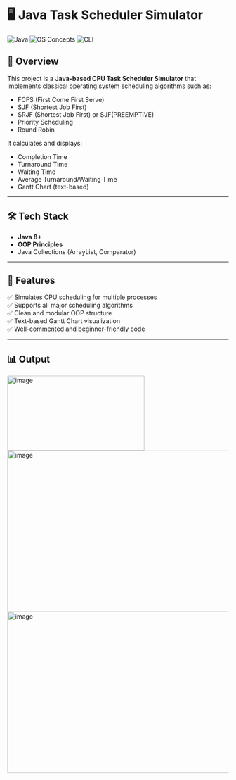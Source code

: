 # 🖥️ Java Task Scheduler Simulator

![Java](https://img.shields.io/badge/Java-ED8B00?style=for-the-badge&logo=java&logoColor=white)
![OS Concepts](https://img.shields.io/badge/OS-Scheduling-blueviolet?style=for-the-badge)
![CLI](https://img.shields.io/badge/Interface-CLI-lightgrey?style=for-the-badge)

## 🧠 Overview

This project is a **Java-based CPU Task Scheduler Simulator** that implements classical operating system scheduling algorithms such as:

- FCFS (First Come First Serve)
- SJF (Shortest Job First)
- SRJF (Shortest Job First) or SJF(PREEMPTIVE)
- Priority Scheduling
- Round Robin 

It calculates and displays:
- Completion Time
- Turnaround Time
- Waiting Time
- Average Turnaround/Waiting Time
- Gantt Chart (text-based)

---

## 🛠️ Tech Stack

- **Java 8+**
- **OOP Principles**
- Java Collections (ArrayList, Comparator)

---

## 📌 Features

✅ Simulates CPU scheduling for multiple processes  
✅ Supports all major scheduling algorithms  
✅ Clean and modular OOP structure  
✅ Text-based Gantt Chart visualization  
✅ Well-commented and beginner-friendly code  

---

## 📊 Output

<img width="312" height="170" alt="image" src="https://github.com/user-attachments/assets/98948509-32a0-4f2b-85fd-6ef0feb39852" />
<img width="689" height="367" alt="image" src="https://github.com/user-attachments/assets/7f30eedc-8059-4aa5-af3c-66c6f95ebf75" />
<img width="691" height="366" alt="image" src="https://github.com/user-attachments/assets/0429bb25-0748-42e3-90ce-9c20bacc4faa" />





